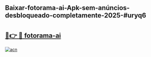 ## Baixar-fotorama-ai-Apk-sem-anúncios-desbloqueado-completamente-2025-#uryq6

# <h2><a href="https://ainizakaria.my?title=fotorama-ai&ref=22M">🔗👉 🔴 fotorama-ai</a></h2>

[![acn](https://github.com/user-attachments/assets/0f9c940e-d8b0-45ae-aac7-cd30a18b3e1c)](https://ainizakaria.my?title=fotorama-ai&ref=22M)


